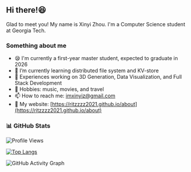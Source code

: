 ## Hi there!😆
Glad to meet you! My name is Xinyi Zhou. I'm a Computer Science student at Georgia Tech.  

### Something about me
- 😪 I'm currently a first-year master student, expected to graduate in 2026
- 🌱 I’m currently learning distributed file system and KV-store
- 🔭 Experiences working on 3D Generation, Data Visualization, and Full Stack Development
- 🎵 Hobbies: music, movies, and travel
- 📫 How to reach me: imxinyiz@gmail.com
- 🍰 My website: [https://ritzzzz2021.github.io/about](https://ritzzzz2021.github.io/about)

### 📊 GitHub Stats

![Profile Views](https://komarev.com/ghpvc/?username=ritzzzz2021&color=blue)

[![Top Langs](https://github-readme-stats.vercel.app/api/top-langs/?username=ritzzzz2021&layout=compact)](https://github.com/anuraghazra/github-readme-stats)

![GitHub Activity Graph](https://github-readme-activity-graph.vercel.app/graph?username=ritzzzz2021&theme=github)


<!--
**RitzzzZ2021/RitzzzZ2021** is a ✨ _special_ ✨ repository because its `README.md` (this file) appears on your GitHub profile.

Here are some ideas to get you started:

- 🔭 I’m currently working on ...
- 🌱 I’m currently learning ...
- 👯 I’m looking to collaborate on ...
- 🤔 I’m looking for help with ...
- 💬 Ask me about ...
- 📫 How to reach me: ...
- 😄 Pronouns: ...
- ⚡ Fun fact: ...
-->
